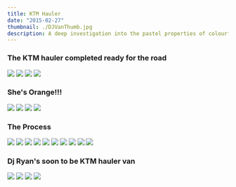 ```yaml
---
title: KTM Hauler
date: "2015-02-27"
thumbnail: ./DJVanThumb.jpg
description: A deep investigation into the pastel properties of colourful fruit and their psychological effects on hamsters
---
```


### The KTM hauler completed ready for the road

![](./DJVan22.jpg)
![](./DJVan21.jpg)
![](./DJVan20.jpg)
![](./DJVan19.jpg)

### She's Orange!!!

![](./DJVan18.jpg)
![](./DJVan17.jpg)
![](./DJVan16.jpg)
![](./DJVan15.jpg)

### The Process

![](./DJVan14.jpg)
![](./DJVan13.jpg)
![](./DJVan12.jpg)
![](./DJVan11.jpg)
![](./DJVan10.jpg)
![](./DJVan9.jpg)
![](./DJVan8.jpg)
![](./DJVan7.jpg)
![](./DJVan6.jpg)
![](./DJVan5.jpg)

### Dj Ryan's soon to be KTM hauler van

![](./DJVan4.jpg)
![](./DJVan3.jpg)
![](./DJVan2.jpg)
![](./DJVan.jpg)
